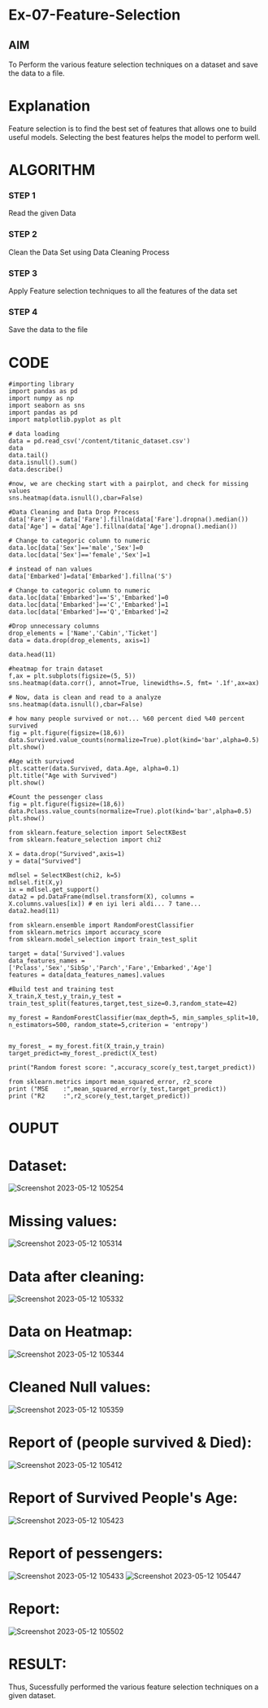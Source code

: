 # Ex-07-Feature-Selection
## AIM
To Perform the various feature selection techniques on a dataset and save the data to a file. 

# Explanation
Feature selection is to find the best set of features that allows one to build useful models.
Selecting the best features helps the model to perform well. 

# ALGORITHM
### STEP 1
Read the given Data
### STEP 2
Clean the Data Set using Data Cleaning Process
### STEP 3
Apply Feature selection techniques to all the features of the data set
### STEP 4
Save the data to the file
# CODE
```
#importing library
import pandas as pd
import numpy as np
import seaborn as sns
import pandas as pd
import matplotlib.pyplot as plt

# data loading
data = pd.read_csv('/content/titanic_dataset.csv')
data
data.tail()
data.isnull().sum()
data.describe()

#now, we are checking start with a pairplot, and check for missing values
sns.heatmap(data.isnull(),cbar=False)

#Data Cleaning and Data Drop Process
data['Fare'] = data['Fare'].fillna(data['Fare'].dropna().median())
data['Age'] = data['Age'].fillna(data['Age'].dropna().median())

# Change to categoric column to numeric
data.loc[data['Sex']=='male','Sex']=0
data.loc[data['Sex']=='female','Sex']=1

# instead of nan values
data['Embarked']=data['Embarked'].fillna('S')

# Change to categoric column to numeric
data.loc[data['Embarked']=='S','Embarked']=0
data.loc[data['Embarked']=='C','Embarked']=1
data.loc[data['Embarked']=='Q','Embarked']=2

#Drop unnecessary columns
drop_elements = ['Name','Cabin','Ticket']
data = data.drop(drop_elements, axis=1)

data.head(11)

#heatmap for train dataset
f,ax = plt.subplots(figsize=(5, 5))
sns.heatmap(data.corr(), annot=True, linewidths=.5, fmt= '.1f',ax=ax)

# Now, data is clean and read to a analyze
sns.heatmap(data.isnull(),cbar=False)

# how many people survived or not... %60 percent died %40 percent survived
fig = plt.figure(figsize=(18,6))
data.Survived.value_counts(normalize=True).plot(kind='bar',alpha=0.5)
plt.show()

#Age with survived
plt.scatter(data.Survived, data.Age, alpha=0.1)
plt.title("Age with Survived")
plt.show()

#Count the pessenger class
fig = plt.figure(figsize=(18,6))
data.Pclass.value_counts(normalize=True).plot(kind='bar',alpha=0.5)
plt.show()

from sklearn.feature_selection import SelectKBest
from sklearn.feature_selection import chi2

X = data.drop("Survived",axis=1)
y = data["Survived"]

mdlsel = SelectKBest(chi2, k=5)
mdlsel.fit(X,y)
ix = mdlsel.get_support()
data2 = pd.DataFrame(mdlsel.transform(X), columns = X.columns.values[ix]) # en iyi leri aldi... 7 tane...
data2.head(11)

from sklearn.ensemble import RandomForestClassifier
from sklearn.metrics import accuracy_score
from sklearn.model_selection import train_test_split

target = data['Survived'].values
data_features_names = ['Pclass','Sex','SibSp','Parch','Fare','Embarked','Age']
features = data[data_features_names].values

#Build test and training test
X_train,X_test,y_train,y_test = train_test_split(features,target,test_size=0.3,random_state=42)

my_forest = RandomForestClassifier(max_depth=5, min_samples_split=10, n_estimators=500, random_state=5,criterion = 'entropy')


my_forest_ = my_forest.fit(X_train,y_train)
target_predict=my_forest_.predict(X_test)

print("Random forest score: ",accuracy_score(y_test,target_predict))

from sklearn.metrics import mean_squared_error, r2_score
print ("MSE    :",mean_squared_error(y_test,target_predict))
print ("R2     :",r2_score(y_test,target_predict))
```
# OUPUT
# Dataset:
![Screenshot 2023-05-12 105254](https://github.com/Vaishnavi-saravanan/Ex-07-Feature-Selection/assets/118541897/f65207d6-27f4-4ed8-a8df-1446611dfe34)
# Missing values:
![Screenshot 2023-05-12 105314](https://github.com/Vaishnavi-saravanan/Ex-07-Feature-Selection/assets/118541897/bcff8d71-8f4b-4785-9d88-daa3860fd054)
# Data after cleaning:
![Screenshot 2023-05-12 105332](https://github.com/Vaishnavi-saravanan/Ex-07-Feature-Selection/assets/118541897/e77a3ca0-1879-4375-9aee-c1135a03c0fc)
# Data on Heatmap:
![Screenshot 2023-05-12 105344](https://github.com/Vaishnavi-saravanan/Ex-07-Feature-Selection/assets/118541897/f5ce5a96-6e5c-4e20-933d-ae3bb1a525a9)
# Cleaned Null values:
![Screenshot 2023-05-12 105359](https://github.com/Vaishnavi-saravanan/Ex-07-Feature-Selection/assets/118541897/82806396-71a5-498a-8597-b5707d30ce25)
# Report of (people survived & Died):
![Screenshot 2023-05-12 105412](https://github.com/Vaishnavi-saravanan/Ex-07-Feature-Selection/assets/118541897/bbd64961-ef32-4e30-b750-0454c0b09813)
# Report of Survived People's Age:
![Screenshot 2023-05-12 105423](https://github.com/Vaishnavi-saravanan/Ex-07-Feature-Selection/assets/118541897/d66cad41-934a-4a8d-a9b2-506c15e95f08)
# Report of pessengers:
![Screenshot 2023-05-12 105433](https://github.com/Vaishnavi-saravanan/Ex-07-Feature-Selection/assets/118541897/0cf19460-831d-453b-8819-ecb38bf5f76e)
![Screenshot 2023-05-12 105447](https://github.com/Vaishnavi-saravanan/Ex-07-Feature-Selection/assets/118541897/71411e62-cbe4-4967-bebe-2a5322a00f2e)
# Report:
![Screenshot 2023-05-12 105502](https://github.com/Vaishnavi-saravanan/Ex-07-Feature-Selection/assets/118541897/322fa4d8-4ace-466c-8f7c-59085b6441c9)
# RESULT:
Thus, Sucessfully performed the various feature selection techniques on a given dataset.







